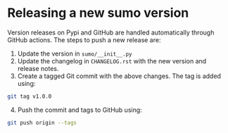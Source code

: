 # Releasing a new sumo version

Version releases on Pypi and GitHub are handled automatically through GitHub
actions. The steps to push a new release are:
1. Update the version in `sumo/__init__.py`
2. Update the changelog in `CHANGELOG.rst` with the new version and 
   release notes.
3. Create a tagged Git commit with the above changes. The tag is added using:
```bash
git tag v1.0.0
```
4. Push the commit and tags to GitHub using:
```bash
git push origin --tags
```
